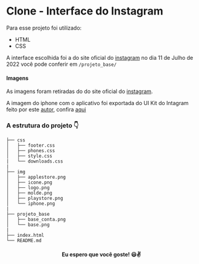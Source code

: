 # Clone - Interface do Instagram

Para esse projeto foi utilizado:
- HTML
- CSS

A interface escolhida foi a do site oficial do [instagram](https://www.instagram.com/) no dia 11 de Julho de 2022
você pode conferir em `/projeto_base/`

#### Imagens

As imagens foram retiradas do do site oficial do [instagram](https://www.instagram.com/).

A imagem do iphone com o aplicativo foi exportada do UI Kit do Intagram feito por este [autor](https://www.figma.com/@ashleykseo), confira [aqui](https://www.figma.com/community/file/878318142103232907)

### A estrutura do projeto 👇
```
├── css
│   ├── footer.css
│   ├── phones.css
│   ├── style.css
|   └── downloads.css
|
├── img
│   ├── applestore.png
│   ├── icone.png
│   ├── logo.png
│   ├── molde.png
│   ├── playstore.png
│   └── iphone.png
|
├── projeto_base
│   ├── base_conta.png
│   └── base.png
|
├── index.html
└── README.md
```
<h4 align="center"> Eu espero que você goste! 😃✌️</h4>